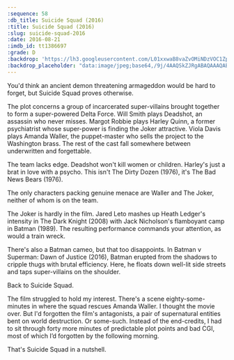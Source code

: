 ```yaml
---
:sequence: 58
:db_title: Suicide Squad (2016)
:title: Suicide Squad (2016)
:slug: suicide-squad-2016
:date: 2016-08-21
:imdb_id: tt1386697
:grade: D
:backdrop: 'https://lh3.googleusercontent.com/L01xxwaB8vaZvOMiNDzVOC1Zpc_5Q9yvh2aiaLXA780phd7z09v35NeuYvOXmIbQFnaQ1bb4PzKn=w1000-l75-rj'
:backdrop_placeholder: "data:image/jpeg;base64,/9j/4AAQSkZJRgABAQAAAQABAAD/2wCEACgcHiMeGSgjISMtKygwPGRBPDc3PHtYXUlkkYCZlo+AjIqgtObDoKrarYqMyP/L2u71////m8H////6/+b9//gBKy0tPDU8djVBdviljJn47Pj4+Oz47Oz4+Pj47Pj4+Pj4+Pjs+Pjs7Pj4+Oz4+Pjs7Oz47Ozs+Pj4+Pjs7Ozs7P/AABEIAAsAFAMBIgACEQEDEQH/xAAYAAACAwAAAAAAAAAAAAAAAAACAwABBf/EAB8QAAIBAgcAAAAAAAAAAAAAAAABAhIhAzEyUWGB8P/EABUBAQEAAAAAAAAAAAAAAAAAAAEA/8QAFBEBAAAAAAAAAAAAAAAAAAAAAP/aAAwDAQACEQMRAD8AzUo72DnTCdLWXIluzGYmuXYhT9YgBCT/2Q=="
---
```


You'd think an ancient demon threatening armageddon would be hard to forget, but Suicide Squad proves otherwise.

The plot concerns a group of incarcerated super-villains brought together to form a super-powered Delta Force. Will Smith plays Deadshot, an assassin who never misses. Margot Robbie plays Harley Quinn, a former psychiatrist whose super-power is finding the Joker attractive. Viola Davis plays Amanda Waller, the puppet-master who sells the project to the Washington brass. The rest of the cast fall somewhere between underwritten and forgettable.

The team lacks edge. Deadshot won't kill women or children. Harley's just a brat in love with a psycho. This isn't The Dirty Dozen (1976), it's The Bad News Bears (1976).

The only characters packing genuine menace are Waller and The Joker, neither of whom is on the team.

The Joker is hardly in the film. Jared Leto mashes up Heath Ledger's intensity in The Dark Knight (2008) with Jack Nicholson's flamboyant camp in Batman (1989). The resulting performance commands your attention, as would a train wreck.

There's also a Batman cameo, but that too disappoints. In Batman v Superman: Dawn of Justice (2016), Batman erupted from the shadows to cripple thugs with brutal efficiency. Here, he floats down well-lit side streets and taps super-villains on the shoulder.

Back to Suicide Squad.

The film struggled to hold my interest. There's a scene eighty-some-minutes in where the squad rescues Amanda Waller. I thought the movie over. But I'd forgotten the film's antagonists, a pair of supernatural entities bent on world destruction. Or some-such. Instead of the end-credits, I had to sit through forty more minutes of predictable plot points and bad CGI, most of which I’d forgotten by the following morning.

That's Suicide Squad in a nutshell.

